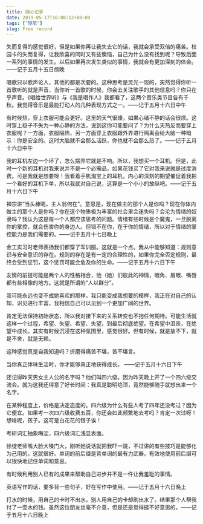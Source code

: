 ```yaml
---
title: 随心记录
date: 2019-05-17T16:08:12+08:00
tags: ["随笔"]
slug: Free record
---
```


失而复得的感觉很好，但是如果你再让我失去它的话，我就会承受双倍的痛苦。校园卡的失而复得，让我欣喜的同时又有些懊恼，自己为什么没有找到呢？导致后面一系列的事情的发生。以后如果再次发生类似的事情，我就会有更加深刻的体会。——记于五月十五日傍晚

唱歌只以歌声论人，其他的都是次要的。这种思考是灵光一现的，突然觉得你听一首歌听的就是声音，当你听一首歌的时候，你会去关注歌手的其他信息吗？你只在乎声音。《唱给世界听》与《我是唱作人》我都看了，这两个音乐类节目各有千秋。我觉得音乐是最能打动人的几种表现方式之一。——记于五月十六日中午

有时候热，穿上衣服可能会更好。这里的天气很燥，如果心绪不静的话会很烦。这时穿上褂子不失为一种心静的方法，说到这你可能要问了？为什么天热反而要穿上衣服呢？一方面，衣服隔热，另一方面穿上衣服跟外界进行隔离会给大脑一种暗示：你是安全的。这时大脑就不会那么活跃，你也就不会那么热了。——记于五月十六日中午

我的耳机左边一个坏了，怎么摆弄它就是不响。所以，我想买一个耳机。但是，此时一个新的耳机对我来说并不是一个必需品，如果花钱买了它对我来说就是过度消费。可是我就是想要呀！我看着手机淘宝上的耳机，内心的深刻的期望催促着我把一个看好的耳机下单，所以我就对自己说，这算是一个小小的放纵吧。——记于五月十六日下午

禅宗讲“当头棒喝，主人翁何在”。意思是，现在做主的那个人是你吗？现在你体内做主的那个人是你吗？你在这个物质极为丰富的社会里会迷失吗？会沦为情绪的奴隶吗？我认为这是每一个人都应该思考的问题。情绪有些时候是个魔鬼，一旦脱离你的掌控，就会伤害你的身边人。但错不在你，在于你的情绪，所以对于情绪的掌控能力是我们需要的。——记于五月十七日晚上

金工实习时老师表扬我们都穿了军训服。这就是一个点。我从中能够知道：规则意识与安全意识的存在。规则的存在是有一定的合理性的，如果你完全否定规则，最终会受到惩罚，这个惩罚可能会危及你的生命。——记于五月十六日下午

友情的前提可能是两个人的性格相合，他（她）们彼此的神情，眼角、眉眼、嘴唇都有些相像的地方。这就是所谓的“人以群分”。

我可能永远也变不成她喜欢的那样，我只能变成我想要的模样，我正在对自己的认知，识见进行丰富，我相信自己可以见到一个更加广阔的世界。

肯定无法保持初始状态，所以我对接下来的关系转变也不抱任何期待。可能生活就这样一个过程，希望、失望、希望、失望，到最后彻底绝望。在希望中沮丧，在绝望中成长。其实有时候沉浸在这种氛围里，感觉很好。但有时候，就是放不下，就是不舍，就是无赖。

这种感觉真是自我知道吗？折磨得痛苦不堪，苦不堪言。

当你真正体味生活时，你才能够真正地获得成长。 ——记于五月十六日下午

还记得昨天男女主人公的名字吗？他们叫四六级。因为昨天晚上开了一个四六级交流会。就为这我还得意了好长时间：我真是聪明绝顶，竟然能够随手就想出来一个名字。

在某种程度上，价格是决定态度的。四六级为什么有些人考了四年还没考过？因为它便宜。如果考一次四六级收费五百，你还会如此频繁地去考吗？肯定一次过呀！想啥呢，孩子。这可是白花花的银子诶！

考研词汇抽象晦涩，四六级词汇浅显表面。

徐绽老师嘴大脸大嗓门大，刚听她说话就把我吓一跳，不过讲的有些技巧是能够化为己用的。这就很好。单词的前后缀是背单词的最有力武器。有效地使用前后缀可以很快地记住单词和意思。

有时候利用别人已有的成果来帮助自己进步并不是一件让我羞耻的事情。

英语写作的话，要多背一些句子，好在写作中使用。——记于五月十六日晚上

打水的时候，用自己的卡时不出水，别人用自己的卡却刷出水了。结果那个人帮我付了一壶水的钱。虽然这位朋友丝毫不介意，但是还是觉得挺不好意思的。——记于五月十六日晚上

